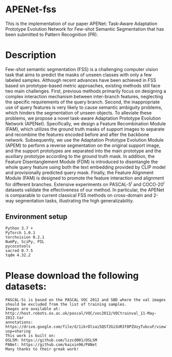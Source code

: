 # APENet-fss
This is the implementation of our paper APENet: Task-Aware Adaptation Prototype Evolution Network for Few-shot Semantic Segmentation that has been submitted to Pattern Recognition (PR).
# Description
Few-shot semantic segmentation (FSS) is a challenging computer vision task that aims to predict the masks of unseen classes with only a few labeled samples. Although recent advances have been achieved in FSS based on prototype-based metric approaches, existing methods still face two main challenges. First, previous methods primarily focus on designing a complex interaction mechanism between inter-branch features, neglecting the specific requirements of the query branch. Second, the inappropriate use of query features is very likely to cause semantic ambiguity problems, which hinders the segmentation of unseen objects. To alleviate these problems, we propose a novel task-aware Adaptation Prototype Evolution Network (APENet). Specifically, we design a Feature Recombination Module (FAM), which utilizes the ground truth masks of support images to separate and recombine the features encoded before and after the backbone network. Subsequently, we use the Adaptation Prototype Evolution Module (APEM) to perform a reverse segmentation on the original support image, and the support prototypes are separated into the main prototype and the auxiliary prototype according to the ground truth mask. In addition, the Feature Disentanglement Module (FDM) is introduced to disentangle the whole query feature using both the text embedding provided by CLIP model and provisionally predicted query mask. Finally, the Feature Alignment Module (FAM) is designed to promote the feature interaction and alignment for different branches. Extensive experiments on PASCAL-$5^{i}$ and COCO-$20^{i}$ datasets validate the effectiveness of our method. In particular, the APENet is comparable to current classical FSS methods on cross-domain and 2-way segmentation tasks, illustrating the high generalizability. 
## Environment setup
```
Python 3.7 +
PyTorch 1.0.1
torchvision 0.2.1
NumPy, SciPy, PIL
pycocotools
sacred 0.7.5
tqdm 4.32.2
```
# Please download the following datasets: 
```
PASCAL-5i is based on the PASCAL VOC 2012 and SBD where the val images should be excluded from the list of training samples.
Images are available at: http://host.robots.ox.ac.uk/pascal/VOC/voc2012/VOCtrainval_11-May-2012.tar
annotations: https://drive.google.com/file/d/1ikrDlsai5QSf2GiSUR3f8PZUzyTubcuF/view?usp=sharing
This work is built on:
OSLSM: https://github.com/lzzcd001/OSLSM
PANet: https://github.com/kaixin96/PANet
Many thanks to their greak work!
```
